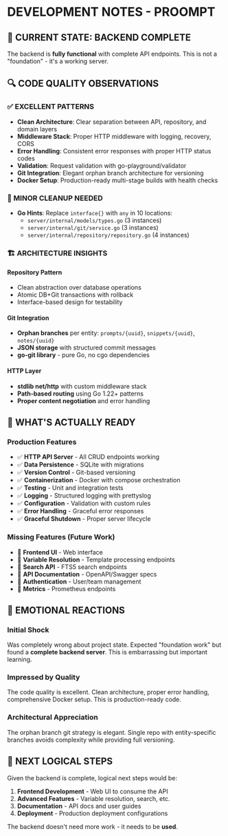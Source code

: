 # DEVELOPMENT NOTES - PROOMPT

## 🎯 CURRENT STATE: BACKEND COMPLETE

The backend is **fully functional** with complete API endpoints. This is not a "foundation" - it's a working server.

## 🔍 CODE QUALITY OBSERVATIONS

### ✅ EXCELLENT PATTERNS
- **Clean Architecture**: Clear separation between API, repository, and domain layers
- **Middleware Stack**: Proper HTTP middleware with logging, recovery, CORS
- **Error Handling**: Consistent error responses with proper HTTP status codes
- **Validation**: Request validation with go-playground/validator
- **Git Integration**: Elegant orphan branch architecture for versioning
- **Docker Setup**: Production-ready multi-stage builds with health checks

### 🔧 MINOR CLEANUP NEEDED
- **Go Hints**: Replace `interface{}` with `any` in 10 locations:
  - `server/internal/models/types.go` (3 instances)
  - `server/internal/git/service.go` (3 instances) 
  - `server/internal/repository/repository.go` (4 instances)

### 🏗️ ARCHITECTURE INSIGHTS

#### Repository Pattern
- Clean abstraction over database operations
- Atomic DB+Git transactions with rollback
- Interface-based design for testability

#### Git Integration
- **Orphan branches** per entity: `prompts/{uuid}`, `snippets/{uuid}`, `notes/{uuid}`
- **JSON storage** with structured commit messages
- **go-git library** - pure Go, no cgo dependencies

#### HTTP Layer
- **stdlib net/http** with custom middleware stack
- **Path-based routing** using Go 1.22+ patterns
- **Proper content negotiation** and error handling

## 🚀 WHAT'S ACTUALLY READY

### Production Features
- ✅ **HTTP API Server** - All CRUD endpoints working
- ✅ **Data Persistence** - SQLite with migrations
- ✅ **Version Control** - Git-based versioning
- ✅ **Containerization** - Docker with compose orchestration
- ✅ **Testing** - Unit and integration tests
- ✅ **Logging** - Structured logging with prettyslog
- ✅ **Configuration** - Validation with custom rules
- ✅ **Error Handling** - Graceful error responses
- ✅ **Graceful Shutdown** - Proper server lifecycle

### Missing Features (Future Work)
- 🔲 **Frontend UI** - Web interface
- 🔲 **Variable Resolution** - Template processing endpoints
- 🔲 **Search API** - FTS5 search endpoints  
- 🔲 **API Documentation** - OpenAPI/Swagger specs
- 🔲 **Authentication** - User/team management
- 🔲 **Metrics** - Prometheus endpoints

## 💭 EMOTIONAL REACTIONS

### Initial Shock
Was completely wrong about project state. Expected "foundation work" but found a **complete backend server**. This is embarrassing but important learning.

### Impressed by Quality
The code quality is excellent. Clean architecture, proper error handling, comprehensive Docker setup. This is production-ready code.

### Architectural Appreciation  
The orphan branch git strategy is elegant. Single repo with entity-specific branches avoids complexity while providing full versioning.

## 🎯 NEXT LOGICAL STEPS

Given the backend is complete, logical next steps would be:

1. **Frontend Development** - Web UI to consume the API
2. **Advanced Features** - Variable resolution, search, etc.
3. **Documentation** - API docs and user guides
4. **Deployment** - Production deployment configurations

The backend doesn't need more work - it needs to be **used**.